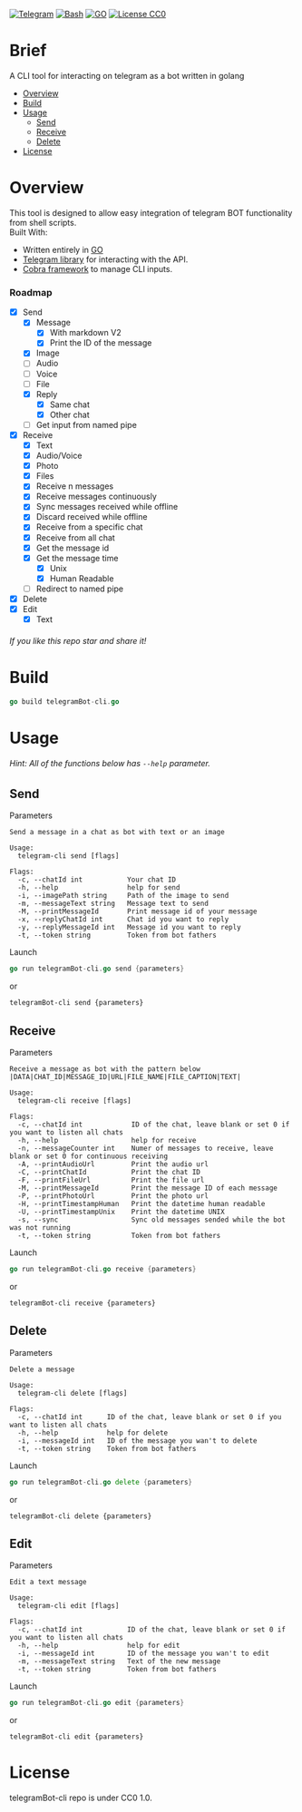 [![Telegram][TELEGRAM_badge]][TELEGRAM_url] [![Bash][BASH_badge]][BASH_URL] [![GO][GO_badge]][GO_url] [![License CC0][LICENSE_badge]][LICENSE_url]
# Brief
A CLI tool for interacting on telegram as a bot written in golang

- [Overview](#overview)
- [Build](#build)
- [Usage](#usage)
  - [Send](#send)
  - [Receive](#receive)
  - [Delete](#delete)
- [License](#license)

# Overview
This tool is designed to allow easy integration of telegram BOT functionality from shell scripts. <br>
Built With:
* Written entirely in [GO][GO_url]
* [Telegram library](https://github.com/go-telegram/bot) for interacting with the API.
* [Cobra framework](https://github.com/spf13/cobra) to manage CLI inputs.
### Roadmap
- [x] Send
    - [x] Message
        - [x] With markdown V2
        - [x] Print the ID of the message
    - [x] Image
    - [ ] Audio
    - [ ] Voice
    - [ ] File
    - [x] Reply
        - [x] Same chat
        - [x] Other chat
    - [ ] Get input from named pipe
- [x] Receive
    - [x] Text
    - [x] Audio/Voice
    - [x] Photo
    - [x] Files
    - [x] Receive n messages
    - [x] Receive messages continuously
    - [x] Sync messages received while offline
    - [x] Discard received while offline
    - [x] Receive from a specific chat
    - [x] Receive from all chat
    - [x] Get the message id
    - [x] Get the message time
        - [x] Unix
        - [x] Human Readable
    - [ ] Redirect to named pipe
- [x] Delete
- [x] Edit
    - [x] Text
###### If you like this repo star and share it!
# Build
```go
go build telegramBot-cli.go
```
# Usage
###### Hint: All of the functions below has ```--help``` parameter.
## Send
Parameters
```
Send a message in a chat as bot with text or an image

Usage:
  telegram-cli send [flags]

Flags:
  -c, --chatId int           Your chat ID
  -h, --help                 help for send
  -i, --imagePath string     Path of the image to send
  -m, --messageText string   Message text to send
  -M, --printMessageId       Print message id of your message
  -x, --replyChatId int      Chat id you want to reply
  -y, --replyMessageId int   Message id you want to reply
  -t, --token string         Token from bot fathers
```
Launch
```go
go run telegramBot-cli.go send {parameters}
```
or
```shell
telegramBot-cli send {parameters}
```
## Receive
Parameters
```
Receive a message as bot with the pattern below
|DATA|CHAT_ID|MESSAGE_ID|URL|FILE_NAME|FILE_CAPTION|TEXT|

Usage:
  telegram-cli receive [flags]

Flags:
  -c, --chatId int            ID of the chat, leave blank or set 0 if you want to listen all chats
  -h, --help                  help for receive
  -n, --messageCounter int    Numer of messages to receive, leave blank or set 0 for continuous receiving
  -A, --printAudioUrl         Print the audio url
  -C, --printChatId           Print the chat ID
  -F, --printFileUrl          Print the file url
  -M, --printMessageId        Print the message ID of each message
  -P, --printPhotoUrl         Print the photo url
  -H, --printTimestampHuman   Print the datetime human readable
  -U, --printTimestampUnix    Print the datetime UNIX
  -s, --sync                  Sync old messages sended while the bot was not running
  -t, --token string          Token from bot fathers
```
Launch
```go
go run telegramBot-cli.go receive {parameters}
```
or
```shell
telegramBot-cli receive {parameters}
```
## Delete
Parameters
```
Delete a message

Usage:
  telegram-cli delete [flags]

Flags:
  -c, --chatId int      ID of the chat, leave blank or set 0 if you want to listen all chats
  -h, --help            help for delete
  -i, --messageId int   ID of the message you wan't to delete
  -t, --token string    Token from bot fathers
```
Launch
```go
go run telegramBot-cli.go delete {parameters}
```
or
```shell
telegramBot-cli delete {parameters}
```
## Edit
Parameters
```
Edit a text message

Usage:
  telegram-cli edit [flags]

Flags:
  -c, --chatId int           ID of the chat, leave blank or set 0 if you want to listen all chats
  -h, --help                 help for edit
  -i, --messageId int        ID of the message you wan't to edit
  -m, --messageText string   Text of the new message
  -t, --token string         Token from bot fathers
```
Launch
```go
go run telegramBot-cli.go edit {parameters}
```
or
```shell
telegramBot-cli edit {parameters}
```
# License
telegramBot-cli repo is under CC0 1.0.

[GO_badge]: https://img.shields.io/badge/Go-00ADD8?logo=Go&logoColor=white&style=for-the-badge
[GO_url]: https://jquery.com 

[LICENSE_badge]: https://img.shields.io/npm/l/cc-md?color=blue&style=for-the-badge
[LICENSE_url]: https://creativecommons.org/public-domain/cc0/

[BASH_badge]: https://img.shields.io/badge/Bash-4EAA25?style=for-the-badge&logo=gnubash&logoColor=white
[BASH_URL]: https://wikipedia.org/wiki/Bash

[TELEGRAM_badge]: https://img.shields.io/badge/Telegram-2CA5E0?style=for-the-badge&logo=telegram&logoColor=white
[TELEGRAM_URL]: https://core.telegram.org/
